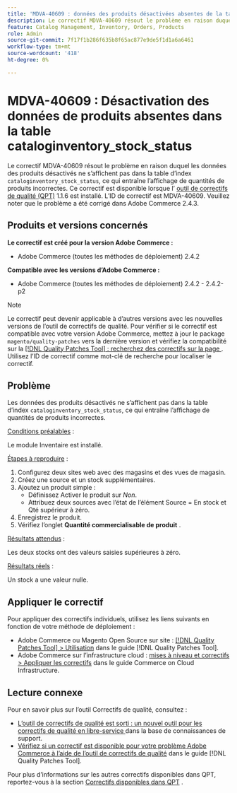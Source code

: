 ```yaml
---
title: 'MDVA-40609 : données des produits désactivées absentes de la table cataloginventory_stock_status'
description: Le correctif MDVA-40609 résout le problème en raison duquel les données des produits désactivés ne s’affichent pas dans la table d’index `cataloginventory_stock_status`, ce qui entraîne l’affichage de quantités de produits incorrectes. Ce correctif est disponible lorsque l’[outil de correctifs de qualité (QPT)](https://experienceleague.adobe.com/en/docs/commerce-knowledge-base/kb/announcements/commerce-announcements/magento-quality-patches-released-new-tool-to-self-serve-quality-patches) 1.1.6 est installé. L’ID de correctif est MDVA-40609. Veuillez noter que le problème a été corrigé dans Adobe Commerce 2.4.3.
feature: Catalog Management, Inventory, Orders, Products
role: Admin
source-git-commit: 7f17f1b286f635b8f65ac877e9de5f1d1a6a6461
workflow-type: tm+mt
source-wordcount: '418'
ht-degree: 0%

---
```


# MDVA-40609 : Désactivation des données de produits absentes dans la table cataloginventory_stock_status

Le correctif MDVA-40609 résout le problème en raison duquel les données des produits désactivés ne s’affichent pas dans la table d’index `cataloginventory_stock_status`, ce qui entraîne l’affichage de quantités de produits incorrectes. Ce correctif est disponible lorsque l’ [outil de correctifs de qualité (QPT)](https://experienceleague.adobe.com/en/docs/commerce-knowledge-base/kb/announcements/commerce-announcements/magento-quality-patches-released-new-tool-to-self-serve-quality-patches) 1.1.6 est installé. L’ID de correctif est MDVA-40609. Veuillez noter que le problème a été corrigé dans Adobe Commerce 2.4.3.

## Produits et versions concernés

**Le correctif est créé pour la version Adobe Commerce :**

* Adobe Commerce (toutes les méthodes de déploiement) 2.4.2

**Compatible avec les versions d’Adobe Commerce :**

* Adobe Commerce (toutes les méthodes de déploiement) 2.4.2 - 2.4.2-p2

>[!NOTE]
>
>Le correctif peut devenir applicable à d’autres versions avec les nouvelles versions de l’outil de correctifs de qualité. Pour vérifier si le correctif est compatible avec votre version Adobe Commerce, mettez à jour le package `magento/quality-patches` vers la dernière version et vérifiez la compatibilité sur la [[!DNL Quality Patches Tool] : recherchez des correctifs sur la page ](https://experienceleague.adobe.com/en/docs/commerce-knowledge-base/kb/announcements/commerce-announcements/magento-quality-patches-released-new-tool-to-self-serve-quality-patches). Utilisez l’ID de correctif comme mot-clé de recherche pour localiser le correctif.

## Problème

Les données des produits désactivés ne s’affichent pas dans la table d’index `cataloginventory_stock_status`, ce qui entraîne l’affichage de quantités de produits incorrectes.

<u>Conditions préalables</u> :

Le module Inventaire est installé.

<u>Étapes à reproduire</u> :

1. Configurez deux sites web avec des magasins et des vues de magasin.
1. Créez une source et un stock supplémentaires.
1. Ajoutez un produit simple :
   * Définissez Activer le produit sur *Non*.
   * Attribuez deux sources avec l’état de l’élément Source = En stock et Qté supérieur à zéro.
1. Enregistrez le produit.
1. Vérifiez l’onglet **Quantité commercialisable de produit** .

<u>Résultats attendus</u> :

Les deux stocks ont des valeurs saisies supérieures à zéro.

<u>Résultats réels</u> :

Un stock a une valeur nulle.

## Appliquer le correctif

Pour appliquer des correctifs individuels, utilisez les liens suivants en fonction de votre méthode de déploiement :

* Adobe Commerce ou Magento Open Source sur site : [[!DNL Quality Patches Tool] > Utilisation](/help/tools/quality-patches-tool/usage.md) dans le guide [!DNL Quality Patches Tool].
* Adobe Commerce sur l’infrastructure cloud : [mises à niveau et correctifs > Appliquer les correctifs](https://experienceleague.adobe.com/docs/commerce-cloud-service/user-guide/develop/upgrade/apply-patches.html) dans le guide Commerce on Cloud Infrastructure.

## Lecture connexe

Pour en savoir plus sur l’outil Correctifs de qualité, consultez :

* [ L’outil de correctifs de qualité est sorti : un nouvel outil pour les correctifs de qualité en libre-service ](https://experienceleague.adobe.com/en/docs/commerce-knowledge-base/kb/announcements/commerce-announcements/magento-quality-patches-released-new-tool-to-self-serve-quality-patches) dans la base de connaissances de support.
* [Vérifiez si un correctif est disponible pour votre problème Adobe Commerce à l’aide de l’outil de correctifs de qualité](/help/tools/quality-patches-tool/patches-available-in-qpt/check-patch-for-magento-issue-with-magento-quality-patches.md) dans le guide [!DNL Quality Patches Tool].

Pour plus d’informations sur les autres correctifs disponibles dans QPT, reportez-vous à la section [Correctifs disponibles dans QPT](https://support.magento.com/hc/en-us/sections/360010506631-Patches-available-in-MQP-tool-) .
